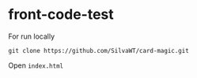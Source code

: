# front-code-test

For run locally 

`git clone https://github.com/SilvaWT/card-magic.git`

Open `index.html`